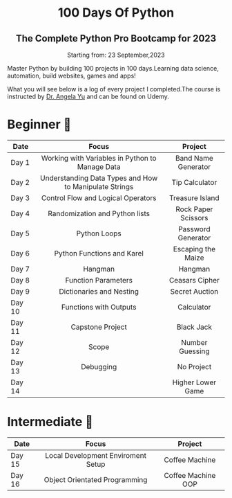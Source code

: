 



<h1 align="center"> 100 Days Of Python </h1>

<h2 align="center"> The Complete Python Pro Bootcamp for 2023</h2>
<p align="center">Starting from: 23 September,2023</p>

Master Python by building 100 projects in 100 days.Learning data science, automation, build websites, games and apps! 

What you will see below is a log of every project I completed.The course is instructed by [Dr. Angela Yu](https://www.udemy.com/course/100-days-of-code/) and can be found on Udemy.

# Beginner :hatching_chick:



| Date	|   Focus| Project 	|
|-----	|:--------:|:----------:|
|Day 1	| Working with Variables in Python to Manage Data| Band Name Generator | 
|Day 2 	| Understanding Data Types and How to Manipulate Strings  	| Tip Calculator  	|
| Day 3 	|   Control Flow and Logical Operators	| Treasure Island  |
| Day 4 	|   Randomization and Python lists	| Rock Paper Scissors |
| Day 5 	|   Python Loops	|  Password Generator  |
| Day 6 	|   Python Functions and Karel	| Escaping the Maize |
| Day 7 	|   Hangman	| Hangman |
| Day 8 	|   Function Parameters	|  Ceasars Cipher  |
| Day 9 	|   Dictionaries and Nesting	| Secret Auction |
| Day 10 	|   Functions with Outputs	| Calculator |
| Day 11 	|   Capstone Project	| Black Jack |
| Day 12 	|   Scope	|  Number Guessing  |
| Day 13 	|   Debugging	|  No Project  |
| Day 14 	|   	| Higher Lower Game |



# Intermediate :footprints:

| Date	|   Focus| Project 	|
|-----	|:--------:|:----------:|
| Day 15	|   Local Development Enviroment Setup 	|  Coffee Machine |
| Day 16	|   Object Orientated Programming	|  Coffee Machine OOP  |



